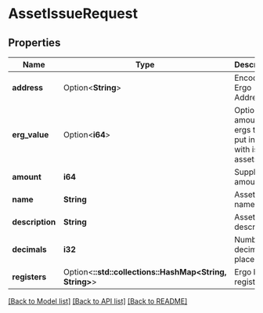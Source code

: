 # AssetIssueRequest

## Properties

Name | Type | Description | Notes
------------ | ------------- | ------------- | -------------
**address** | Option<**String**> | Encoded Ergo Address | [optional]
**erg_value** | Option<**i64**> | Optional, amount of ergs to be put into box with issued assets | [optional]
**amount** | **i64** | Supply amount | 
**name** | **String** | Assets name | 
**description** | **String** | Assets description | 
**decimals** | **i32** | Number of decimal places | 
**registers** | Option<**::std::collections::HashMap<String, String>**> | Ergo box registers | [optional]

[[Back to Model list]](../README.md#documentation-for-models) [[Back to API list]](../README.md#documentation-for-api-endpoints) [[Back to README]](../README.md)


